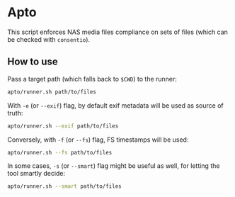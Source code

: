 # Apto

This script enforces NAS media files compliance on sets of files (which can be checked with `consentio`).

## How to use

Pass a target path (which falls back to `$CWD`) to the runner:

```bash
apto/runner.sh path/to/files
```

With `-e` (or `--exif`) flag, by default exif metadata will be used as source of truth:

```bash
apto/runner.sh --exif path/to/files
```

Conversely, with `-f` (or `--fs`) flag, FS timestamps will be used:

```bash
apto/runner.sh --fs path/to/files
```

In some cases, `-s` (or `--smart`) flag might be useful as well, for letting the tool smartly decide:

```bash
apto/runner.sh --smart path/to/files
```
